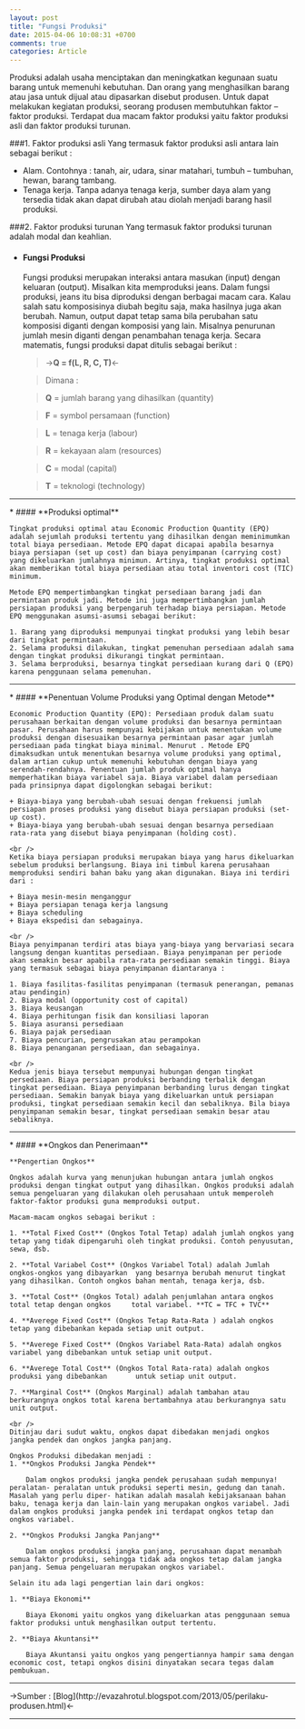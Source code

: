 ```yaml
---
layout: post
title: "Fungsi Produksi"
date: 2015-04-06 10:08:31 +0700
comments: true
categories: Article
---
```


Produksi adalah usaha menciptakan dan meningkatkan kegunaan suatu barang untuk memenuhi kebutuhan. Dan orang yang menghasilkan barang atau jasa untuk dijual atau dipasarkan disebut produsen. Untuk dapat melakukan kegiatan produksi, seorang produsen membutuhkan  faktor – faktor produksi. Terdapat dua macam faktor produksi yaitu faktor produksi asli dan faktor produksi turunan.

<!-- more -->

###1. Faktor produksi asli
Yang termasuk faktor produksi asli antara lain sebagai berikut :

* Alam. Contohnya : tanah, air, udara, sinar matahari, tumbuh – tumbuhan, hewan, barang tambang.
* Tenaga kerja. Tanpa adanya tenaga kerja, sumber daya alam yang tersedia tidak akan dapat dirubah atau diolah menjadi barang hasil produksi.

###2. Faktor produksi turunan
Yang termasuk faktor produksi turunan adalah modal dan keahlian.

* #### **Fungsi Produksi**

	Fungsi produksi merupakan interaksi antara masukan (input) dengan keluaran (output). Misalkan kita memproduksi jeans. Dalam fungsi produksi, jeans itu bisa diproduksi dengan berbagai macam cara. Kalau salah satu komposisinya diubah begitu saja, maka hasilnya juga akan berubah. Namun, output dapat tetap sama bila perubahan satu komposisi diganti dengan komposisi yang lain. Misalnya penurunan jumlah mesin diganti dengan penambahan tenaga kerja. Secara matematis, fungsi produksi dapat ditulis sebagai berikut :


	> ->**Q = f(L, R, C, T)**<-

	>Dimana :

	>**Q** = jumlah barang yang dihasilkan (quantity)

	>**F** = symbol persamaan (function)

	>**L** = tenaga kerja (labour)

	>**R** = kekayaan alam (resources)

	>**C** = modal (capital)

	>**T** = teknologi (technology)

<hr />
* #### **Produksi optimal**

	Tingkat produksi optimal atau Economic Production Quantity (EPQ) adalah sejumlah produksi tertentu yang dihasilkan dengan meminimumkan total biaya persediaan. Metode EPQ dapat dicapai apabila besarnya biaya persiapan (set up cost) dan biaya penyimpanan (carrying cost) yang dikeluarkan jumlahnya minimun. Artinya, tingkat produksi optimal akan memberikan total biaya persediaan atau total inventori cost (TIC) minimum. 

	Metode EPQ mempertimbangkan tingkat persediaan barang jadi dan permintaan produk jadi. Metode ini juga mempertimbangkan jumlah persiapan produksi yang berpengaruh terhadap biaya persiapan. Metode EPQ menggunakan asumsi-asumsi sebagai berikut: 

	1. Barang yang diproduksi mempunyai tingkat produksi yang lebih besar dari tingkat permintaan. 
	2. Selama produksi dilakukan, tingkat pemenuhan persediaan adalah sama dengan tingkat produksi dikurangi tingkat permintaan. 
	3. Selama berproduksi, besarnya tingkat persediaan kurang dari Q (EPQ) karena penggunaan selama pemenuhan. 

<hr />
* #### **Penentuan Volume Produksi yang Optimal dengan Metode**

	Economic Production Quantity (EPQ): Persediaan produk dalam suatu perusahaan berkaitan dengan volume produksi dan besarnya permintaan pasar. Perusahaan harus mempunyai kebijakan untuk menentukan volume produksi dengan disesuaikan besarnya permintaan pasar agar jumlah persediaan pada tingkat biaya minimal. Menurut . Metode EPQ dimaksudkan untuk menentukan besarnya volume produksi yang optimal, dalam artian cukup untuk memenuhi kebutuhan dengan biaya yang serendah-rendahnya. Penentuan jumlah produk optimal hanya memperhatikan biaya variabel saja. Biaya variabel dalam persediaan pada prinsipnya dapat digolongkan sebagai berikut:

	+ Biaya-biaya yang berubah-ubah sesuai dengan frekuensi jumlah persiapan proses produksi yang disebut biaya persiapan produksi (set-up cost). 
	+ Biaya-biaya yang berubah-ubah sesuai dengan besarnya persediaan rata-rata yang disebut biaya penyimpanan (holding cost).
	
	<br />
	Ketika biaya persiapan produksi merupakan biaya yang harus dikeluarkan sebelum produksi berlangsung. Biaya ini timbul karena perusahaan memproduksi sendiri bahan baku yang akan digunakan. Biaya ini terdiri dari : 

	+ Biaya mesin-mesin menganggur
	+ Biaya persiapan tenaga kerja langsung
	+ Biaya scheduling
	+ Biaya ekspedisi dan sebagainya. 
	
	<br />
	Biaya penyimpanan terdiri atas biaya yang-biaya yang bervariasi secara langsung dengan kuantitas persediaan. Biaya penyimpanan per periode akan semakin besar apabila rata-rata persediaan semakin tinggi. Biaya yang termasuk sebagai biaya penyimpanan diantaranya : 

	1. Biaya fasilitas-fasilitas penyimpanan (termasuk penerangan, pemanas atau pendingin) 
	2. Biaya modal (opportunity cost of capital) 
	3. Biaya keusangan 
	4. Biaya perhitungan fisik dan konsiliasi laporan 
	5. Biaya asuransi persediaan 
	6. Biaya pajak persediaan 
	7. Biaya pencurian, pengrusakan atau perampokan 
	8. Biaya penanganan persediaan, dan sebagainya. 

	<br />
	Kedua jenis biaya tersebut mempunyai hubungan dengan tingkat persediaan. Biaya persiapan produksi berbanding terbalik dengan tingkat persediaan. Biaya penyimpanan berbanding lurus dengan tingkat persediaan. Semakin banyak biaya yang dikeluarkan untuk persiapan produksi, tingkat persediaan semakin kecil dan sebaliknya. Bila biaya penyimpanan semakin besar, tingkat persediaan semakin besar atau sebaliknya.

<hr />
* #### **Ongkos dan Penerimaan**
	
	**Pengertian Ongkos**
	
	Ongkos adalah kurva yang menunjukan hubungan antara jumlah ongkos produksi dengan tingkat output yang dihasilkan. Ongkos produksi adalah semua pengeluaran yang dilakukan oleh perusahaan untuk memperoleh faktor-faktor produksi guna memproduksi output.

	Macam-macam ongkos sebagai berikut :

	1. **Total Fixed Cost** (Ongkos Total Tetap) adalah jumlah ongkos yang tetap yang tidak dipengaruhi oleh tingkat produksi. Contoh penyusutan, sewa, dsb.
	
	2. **Total Variabel Cost** (Ongkos Variabel Total) adalah Jumlah ongkos-ongkos yang dibayarkan  yang besarnya berubah menurut tingkat yang dihasilkan. Contoh ongkos bahan mentah, tenaga kerja, dsb.
	
	3. **Total Cost** (Ongkos Total) adalah penjumlahan antara ongkos total tetap dengan ongkos     total variabel. **TC = TFC + TVC**
	
	4. **Averege Fixed Cost** (Ongkos Tetap Rata-Rata ) adalah ongkos tetap yang dibebankan kepada setiap unit output.
	
	5. **Averege Fixed Cost** (Ongkos Variabel Rata-Rata) adalah ongkos variabel yang dibebankan untuk setiap unit output.
	
	6. **Averege Total Cost** (Ongkos Total Rata-rata) adalah ongkos produksi yang dibebankan       untuk setiap unit output.
	
	7. **Marginal Cost** (Ongkos Marginal) adalah tambahan atau berkurangnya ongkos total karena bertambahnya atau berkurangnya satu unit output.
	
	<br />
	Ditinjau dari sudut waktu, ongkos dapat dibedakan menjadi ongkos jangka pendek dan ongkos jangka panjang.
	
	Ongkos Produksi dibedakan menjadi :
	1. **Ongkos Produksi Jangka Pendek**

		Dalam ongkos produksi jangka pendek perusahaan sudah mempunya! peralatan- peralatan untuk produksi seperti mesin, gedung dan tanah. Masalah yang perlu diper- hatikan adalah masalah kebijaksanaan bahan baku, tenaga kerja dan lain-lain yang merupakan ongkos variabel. Jadi dalam ongkos produksi jangka pendek ini terdapat ongkos tetap dan ongkos variabel.
	
	2. **Ongkos Produksi Jangka Panjang**
		
		Dalam ongkos produksi jangka panjang, perusahaan dapat menambah semua faktor produksi, sehingga tidak ada ongkos tetap dalam jangka panjang. Semua pengeluaran merupakan ongkos variabel.

	Selain itu ada lagi pengertian lain dari ongkos:

	1. **Biaya Ekonomi** 

		Biaya Ekonomi yaitu ongkos yang dikeluarkan atas penggunaan semua faktor produksi untuk menghasilkan output tertentu.

	2. **Biaya Akuntansi** 

		Biaya Akuntansi yaitu ongkos yang pengertiannya hampir sama dengan economic cost, tetapi ongkos disini dinyatakan secara tegas dalam pembukuan.

<hr />
->Sumber : [Blog](http://evazahrotul.blogspot.com/2013/05/perilaku-produsen.html)<-
<hr />